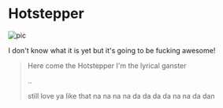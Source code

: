 # Hotstepper

![pic](http://i.imgur.com/lwEy3gU.png)

I don't know what it is yet but it's going to be fucking awesome!

> Here come the Hotstepper
> I'm the lyrical ganster
>
> ..
>
> still love ya like that
> na na na na
> da da da da
> na na da dan
